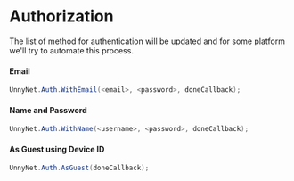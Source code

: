 # Authorization

The list of method for authentication will be updated and for some platform we'll try to automate this process.

#### Email

```csharp fct_label="Unity"
UnnyNet.Auth.WithEmail(<email>, <password>, doneCallback);
```

#### Name and Password

```csharp fct_label="Unity"
UnnyNet.Auth.WithName(<username>, <password>, doneCallback);
```

#### As Guest using Device ID

```csharp fct_label="Unity"
UnnyNet.Auth.AsGuest(doneCallback);
```
